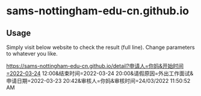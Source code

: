 # sams-nottingham-edu-cn.github.io

## Usage

Simply visit below website to check the result (full line). Change parameters to whatever you like.

https://sams-nottingham-edu-cn.github.io/detail?申请人=你妈&开始时间=2022-03-24 12:00&结束时间=2022-03-24 20:00&请假原因=外出工作面试&申请日期=2022-03-23 20:42&审核人=你妈&审核时间=24/03/2022 11:50:52 AM
